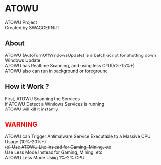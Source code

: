 # ATOWU
<p>ATOWU Project<br>Created by SWAGGERNUT</p>

<h2>About</h2>
ATOWU (AutoTurnOffWindowsUpdate) is a batch-script for shutting down Windows Update<br>ATOWU has Realtime Scanning, and using less CPU(5%-15%+)<br>ATOWU also can run in background or foreground

<h2>How it Work ?</h2>
First, ATOWU Scanning the Services<br>if ATOWU Detect a Windows Services is running<br>ATOWU will kill it instantly

<h2 style="color:Red;">WARNING</h2>
ATOWU can Trigger Antimalware Service Executable to a Massive CPU Usage (10%-20%+)
<br>
<del>(o) Use ATOWU Lite Instead for Gaming, Mining, etc</del>
<br>Use Less Mode Instead for Gaming, Mining, etc
<br>ATOWU Less Mode Using 1%-2% CPU
